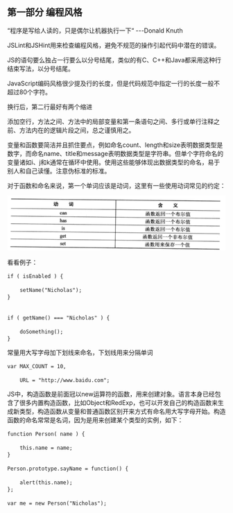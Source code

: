 ## 第一部分 编程风格 ##

“程序是写给人读的，只是偶尔让机器执行一下“ 		---Donald Knuth

JSLint和JSHint用来检查编程风格，避免不规范的操作引起代码中潜在的错误。

JS的语句要么独占一行要么以分号结尾，类似的有C、C++和Java都采用这种行结束写法，以分号结尾。

JavaScript编码风格很少提及行的长度，但是代码规范中指定一行的长度一般不超过80个字符。

换行后，第二行最好有两个缩进

添加空行，方法之间、方法中的局部变量和第一条语句之间、多行或单行注释之前、方法内在的逻辑片段之间，总之谨慎用之。

变量和函数要简洁并且抓住要点，例如命名count、length和size表明数据类型是数字，而命名name、title和message表明数据类型是字符串。但单个字符命名的变量诸如i、j和k通常在循环中使用。使用这些能够体现出数据类型的命名，易于别人和自己读懂。注意伪标准的标准。

对于函数和命名来说，第一个单词应该是动词，这里有一些使用动词常见的约定：

![](images/first.png)

看看例子：

	if ( isEnabled ) {

		setName("Nicholas");
	}


	if ( getName() === "Nicholas" ) {

		doSomething();
	}

常量用大写字母加下划线来命名，下划线用来分隔单词

	var MAX_COUNT = 10,

		URL = "http://www.baidu.com";

JS中，构造函数是前面冠以new运算符的函数，用来创建对象。语言本身已经包含了很多内置构造函数，比如Object和RedExp，也可以开发自己的构造函数来生成新类型，构造函数从变量和普通函数区别开来方式有命名用大写字母开始。构造函数的命名常常是名词，因为是用来创建某个类型的实例，如下：

	function Person( name ) {

		this.name = name;
	}

	Person.prototype.sayName = function() {

		alert(this.name);
	};

	var me = new Person("Nicholas");




